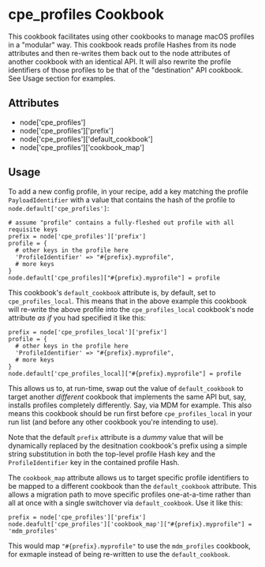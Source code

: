 cpe_profiles Cookbook
=====================

This cookbook facilitates using other cookbooks to manage macOS profiles in a
"modular" way. This cookbook reads profile Hashes from its node attributes
and then re-writes them back out to the node attributes of another cookbook with
an identical API. It will also rewrite the profile identifiers of those
profiles to be that of the "destination" API cookbook. See Usage section for
examples.

Attributes
----------
* node['cpe_profiles']
* node['cpe_profiles']['prefix']
* node['cpe_profiles']['default_cookbook']
* node['cpe_profiles']['cookbook_map']

Usage
-----

To add a new config profile, in your recipe, add a key matching the
profile `PayloadIdentifier` with a value that contains the hash of the profile
to `node.default['cpe_profiles']`:

```
# assume "profile" contains a fully-fleshed out profile with all requisite keys
prefix = node['cpe_profiles']['prefix']
profile = {
  # other keys in the profile here
  'ProfileIdentifier' => "#{prefix}.myprofile",
  # more keys
}
node.default['cpe_profiles]["#{prefix}.myprofile"] = profile
```

This cookbook's `default_cookbook` attribute is, by default, set to
`cpe_profiles_local`. This means that in the above example this cookbook
will re-write the above profile into the `cpe_profiles_local` cookbook's node
attribute *as if* you had specified it like this:

```
prefix = node['cpe_profiles_local']['prefix']
profile = {
  # other keys in the profile here
  'ProfileIdentifier' => "#{prefix}.myprofile",
  # more keys
}
node.default['cpe_profiles_local]["#{prefix}.myprofile"] = profile
```

This allows us to, at run-time, swap out the value of `default_cookbook` to
target another *different* cookbook that implements the same API but, say,
installs profiles completely differently. Say, via MDM for example. This also
means this cookbook should be run first before `cpe_profiles_local` in your
run list (and before any other cookbook you're intending to use).

Note that the default `prefix` attribute is a *dummy* value that will
be dynamically replaced by the desitnation cookbook's prefix using a simple
string substitution in both the top-level profile Hash key and the
`ProfileIdentifier` key in the contained profile Hash.

The `cookbook_map` attribute allows us to target specific profile identifiers
to be mapped to a different cookbook than the `default_cookbook` attribute.
This allows a migration path to move specific profiles one-at-a-time rather than
all at once with a single switchover via `default_cookbook`. Use it like this:

```
prefix = node['cpe_profiles']['prefix']
node.deafult['cpe_profiles']['cookbook_map']["#{prefix}.myprofile"] = 'mdm_profiles'
```

This would map `"#{prefix}.myprofile"` to use the `mdm_profiles` cookbook, for
exmaple instead of being re-written to use the `default_cookbook`.
